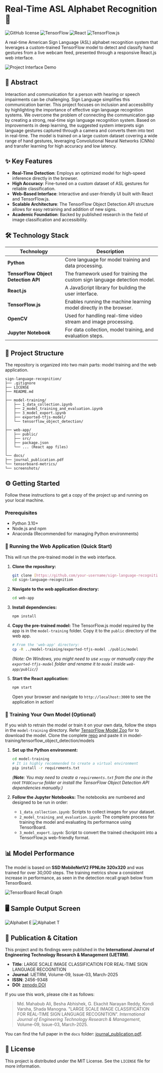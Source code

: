 # Real-Time ASL Alphabet Recognition 🤟

![GitHub license](https://img.shields.io/badge/license-MIT-blue.svg) ![TensorFlow](https://img.shields.io/badge/TensorFlow-2.x-orange) ![React](https://img.shields.io/badge/React-18.x-blue) ![TensorFlow.js](https://img.shields.io/badge/TensorFlow.js-4.x-FF6F00)

A real-time American Sign Language (ASL) alphabet recognition system that leverages a custom-trained TensorFlow model to detect and classify hand gestures from a live webcam feed, presented through a responsive React.js web interface.

![Project Interface Demo](./docs/screenshots/interface/index_page.png)

## 📖 Abstract

Interaction and communication for a person with hearing or speech impairments can be challenging. Sign Language simplifies this communication barrier. This project focuses on inclusion and accessibility by highlighting the importance of effective sign language recognition systems. We overcome the problem of connecting the communication gap by creating a strong, real-time sign language recognition system. Based on improvements in deep learning, the suggested system interprets sign language gestures captured through a camera and converts them into text in real-time. The model is trained on a large custom dataset covering a wide range of hand gestures, leveraging Convolutional Neural Networks (CNNs) and transfer learning for high accuracy and low latency.

## ✨ Key Features

-   **Real-Time Detection**: Employs an optimized model for high-speed inference directly in the browser.
-   **High Accuracy**: Fine-tuned on a custom dataset of ASL gestures for reliable classification.
-   **Web-Based Interface**: Interactive and user-friendly UI built with React and TensorFlow.js.
-   **Scalable Architecture**: The TensorFlow Object Detection API structure allows for easy retraining and addition of new signs.
-   **Academic Foundation**: Backed by published research in the field of image classification and accessibility.

## 🛠️ Technology Stack

| Technology                                                                          | Description                                                               |
| ----------------------------------------------------------------------------------- | ------------------------------------------------------------------------- |
| **Python** | Core language for model training and data processing.                     |
| **TensorFlow Object Detection API** | The framework used for training the custom sign language detection model. |
| **React.js** | A JavaScript library for building the user interface.                     |
| **TensorFlow.js** | Enables running the machine learning model directly in the browser.       |
| **OpenCV** | Used for handling real-time video stream and image processing.            |
| **Jupyter Notebook** | For data collection, model training, and evaluation steps.                |

## 📂 Project Structure

The repository is organized into two main parts: model training and the web application.
```
sign-language-recognition/
├── .gitignore
├── LICENSE
├── README.md
│
├── model-training/
│   ├── 1_data_collection.ipynb
│   ├── 2_model_training_and_evaluation.ipynb
│   ├── 3_model_export.ipynb
│   ├── exported-tfjs-model/
│   └── tensorflow_object_detection/
│
├── web-app/
│   ├── public/
│   ├── src/
│   ├── package.json
│   └── ... (React app files)
│
└── docs/
├── journal_publication.pdf
└── tensorboard-metrics/
└── screenshots/
```
## ⚙️ Getting Started

Follow these instructions to get a copy of the project up and running on your local machine.

### Prerequisites

-   Python 3.10+
-   Node.js and npm
-   Anaconda (Recommended for managing Python environments)

### 🚀 Running the Web Application (Quick Start)

This will run the pre-trained model in the web interface.

1.  **Clone the repository:**
    ```bash
    git clone [https://github.com/your-username/sign-language-recognition.git](https://github.com/ekachitgvnarayan/sign-language-recognition.git)
    cd sign-language-recognition
    ```

2.  **Navigate to the web application directory:**
    ```bash
    cd web-app
    ```

3.  **Install dependencies:**
    ```bash
    npm install
    ```

4.  **Copy the pre-trained model:**
    The TensorFlow.js model required by the app is in the `model-training` folder. Copy it to the `public` directory of the web app.
    ```bash
    # From the 'web-app' directory:
    cp -R ../model-training/exported-tfjs-model ./public/model
    ```
    *(Note: On Windows, you might need to use `xcopy` or manually copy the `exported-tfjs-model` folder and rename it to `model` inside `web-app/public/`)*

5.  **Start the React application:**
    ```bash
    npm start
    ```
    Open your browser and navigate to `http://localhost:3000` to see the application in action!

### 🧠 Training Your Own Model (Optional)

If you wish to retrain the model or train it on your own data, follow the steps in the `model-training` directory.
Refer [TensorFlow Model Zoo](https://github.com/tensorflow/models/blob/master/research/object_detection/g3doc/tf2_detection_zoo.md) for to download the model. 
Clone the complete [repo](https://github.com/tensorflow/models.git) and paste it in model-training/tensorflow_object_detection/models

1.  **Set up the Python environment:**
    ```bash
    cd model-training
    # It is highly recommended to create a virtual environment
    pip install -r requirements.txt 
    ```
    *(**Note**: You may need to create a `requirements.txt` from the one in the root `TFODCourse` folder or install the TensorFlow Object Detection API dependencies manually.)*

2.  **Follow the Jupyter Notebooks:**
    The notebooks are numbered and designed to be run in order:
    -   `1_data_collection.ipynb`: Scripts to collect images for your dataset.
    -   `2_model_training_and_evaluation.ipynb`: The complete process for training the model and evaluating its performance using TensorBoard.
    -   `3_model_export.ipynb`: Script to convert the trained checkpoint into a TensorFlow.js web-friendly format.

## 📊 Model Performance

The model is based on **SSD MobileNetV2 FPNLite 320x320** and was trained for over 30,000 steps. The training metrics show a consistent increase in performance, as seen in the detection recall graph below from TensorBoard.

![TensorBoard Recall Graph](./docs/tensorboard-metrics/recall_metrics.png)

## 🖥️ Sample Output Screen

![Alphabet E](./docs/screenshots/outputs/E.png)
![Alphabet T](./docs/screenshots/outputs/T.png)

## 📜 Publication & Citation

This project and its findings were published in the **International Journal of Engineering Technology Research & Management (IJETRM)**.

-   **Title**: LARGE SCALE IMAGE CLASSIFICATION FOR REAL-TIME SIGN LANGUAGE RECOGNITION
-   **Journal**: IJETRM, Volume-09, Issue-03, March-2025
-   **ISSN**: 2456-9348
-   **DOI**: [zenodo DOI](https://doi.org/10.5281/zenodo.15089469)

If you use this work, please cite it as follows:

> Md. Mahabub Ali, Besha Abhishek, G. Ekachit Narayan Reddy, Kondi Varsha, Shada Manogna. "LARGE SCALE IMAGE CLASSIFICATION FOR REAL-TIME SIGN LANGUAGE RECOGNITION". *International Journal of Engineering Technology Research & Management*, Volume-09, Issue-03, March-2025.

You can find the full paper in the `docs` folder: [journal_publication.pdf](./docs/journal_publication.pdf).

## 📄 License

This project is distributed under the MIT License. See the `LICENSE` file for more information.
